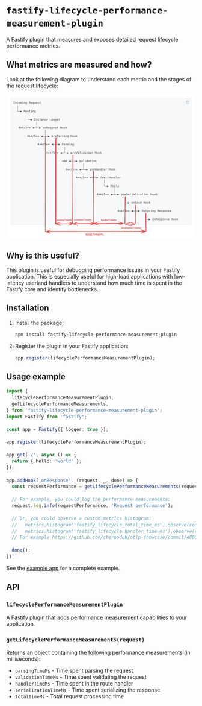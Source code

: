 # `fastify-lifecycle-performance-measurement-plugin`

A Fastify plugin that measures and exposes detailed request lifecycle performance metrics.

## What metrics are measured and how?

Look at the following diagram to understand each metric and the stages of the request lifecycle:

![Request lifecycle](./docs/lifecycle-measurements.png)

## Why is this useful?

This plugin is useful for debugging performance issues in your Fastify application. This is especially useful for high-load applications with low-latency userland handlers to understand how much time is spent in the Fastify core and identify bottlenecks.

## Installation

1. Install the package:

    ```bash
    npm install fastify-lifecycle-performance-measurement-plugin
    ```

2. Register the plugin in your Fastify application:

    ```typescript
    app.register(lifecyclePerformanceMeasurementPlugin);
    ```

## Usage example

```typescript
import {
  lifecyclePerformanceMeasurementPlugin,
  getLifecyclePerformanceMeasurements,
} from 'fastify-lifecycle-performance-measurement-plugin';
import Fastify from 'fastify';

const app = Fastify({ logger: true });

app.register(lifecyclePerformanceMeasurementPlugin);

app.get('/', async () => {
  return { hello: 'world' };
});

app.addHook('onResponse', (request, _, done) => {
  const requestPerformance = getLifecyclePerformanceMeasurements(request);

  // For example, you could log the performance measurements:
  request.log.info(requestPerformance, 'Request performance');

  // Or, you could observe a custom metrics histogram:
  //   metrics.histogram('fastify_lifecycle_total_time_ms').observe(requestPerformance.totalTimeMs);
  //   metrics.histogram('fastify_lifecycle_handler_time_ms').observe(requestPerformance.handlerTimeMs);
  // For example https://github.com/chernodub/otlp-showcase/commit/e0005a96a24814705f7311528342d77cc2cae5bd#r148689819

  done();
});
```

See the [example app](./examples/simple-app/src/index.ts) for a complete example.

## API

### `lifecyclePerformanceMeasurementPlugin`

A Fastify plugin that adds performance measurement capabilities to your application.

### `getLifecyclePerformanceMeasurements(request)`

Returns an object containing the following performance measurements (in milliseconds):

- `parsingTimeMs` - Time spent parsing the request
- `validationTimeMs` - Time spent validating the request
- `handlerTimeMs` - Time spent in the route handler
- `serializationTimeMs` - Time spent serializing the response
- `totalTimeMs` - Total request processing time
